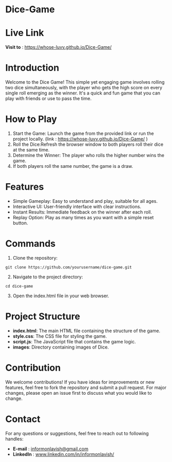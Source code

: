# Dice-Game

# Live Link
**Visit to** : https://whose-luvv.github.io/Dice-Game/

# Introduction
Welcome to the Dice Game! This simple yet engaging game involves rolling two dice simultaneously, with the player who gets the high score on every single roll emerging as the winner. It's a quick and fun game that you can play with friends or use to pass the time.

# How to Play
1. Start the Game: Launch the game from the provided link or run the project locally. (link : https://whose-luvv.github.io/Dice-Game/ )
2. Roll the Dice:Refresh the browser window to both players roll their dice at the same time.
3. Determine the Winner: The player who rolls the higher number wins the game.
4. If both players roll the same number, the game is a draw.

# Features
* Simple Gameplay: Easy to understand and play, suitable for all ages.
* Interactive UI: User-friendly interface with clear instructions.
* Instant Results: Immediate feedback on the winner after each roll.
* Replay Option: Play as many times as you want with a simple reset button.

# Commands

1. Clone the repository:
```
git clone https://github.com/yourusername/dice-game.git
```

2. Navigate to the project directory:
```
cd dice-game
```

3. Open the index.html file in your web browser.

# Project Structure
* **index.html**: The main HTML file containing the structure of the game.
* **style.css**: The CSS file for styling the game.
* **script.js**: The JavaScript file that contains the game logic.
* **images**: Directory containing images of Dice.

# Contribution
We welcome contributions! If you have ideas for improvements or new features, feel free to fork the repository and submit a pull request. For major changes, please open an issue first to discuss what you would like to change.

# Contact
For any questions or suggestions, feel free to reach out to following handles:
* **E-mail** : informonlavish@gmail.com
* **LinkedIn** : www.linkedin.com/in/informonlavish/
